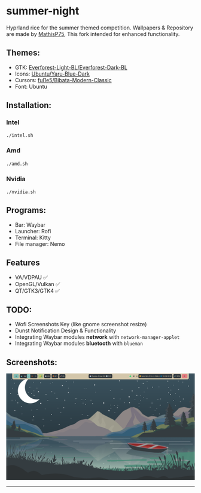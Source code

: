 # summer-night
Hyprland rice for the summer themed competition. Wallpapers & Repository are made by [MathisP75](https://github.com/MathisP75), This fork intended for enhanced functionality.

## Themes: 
* GTK: [Everforest-Light-BL/Everforest-Dark-BL](https://www.gnome-look.org/p/1695467)
* Icons: [Ubuntu/Yaru-Blue-Dark](https://www.gnome-look.org/p/1299514)
* Cursors: [ful1e5/Bibata-Modern-Classic](https://www.gnome-look.org/p/1914825)
* Font: Ubuntu

## Installation:

### Intel

```
./intel.sh
```

### Amd

```
./amd.sh
```

### Nvidia

```
./nvidia.sh
```

## Programs:
* Bar: Waybar
* Launcher: Rofi
* Terminal: Kitty
* File manager: Nemo

## Features
* VA/VDPAU ✅
* OpenGL/Vulkan ✅
* QT/GTK3/GTK4 ✅

## TODO:
* Wofi Screenshots Key (like gnome screenshot resize)
* Dunst Notification Design & Functionality
* Integrating Waybar modules **network** with `network-manager-applet`
* Integrating Waybar modules **bluetooth** with `blueman`

## Screenshots:
![alt text](assets/summer-night.png)
***